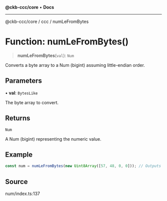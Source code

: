 **@ckb-ccc/core** • **Docs**

***

@ckb-ccc/core / ccc / numLeFromBytes

# Function: numLeFromBytes()

> **numLeFromBytes**(`val`): `Num`

Converts a byte array to a Num (bigint) assuming little-endian order.

## Parameters

• **val**: `BytesLike`

The byte array to convert.

## Returns

`Num`

A Num (bigint) representing the numeric value.

## Example

```typescript
const num = numLeFromBytes(new Uint8Array([57, 48, 0, 0])); // Outputs 12345n
```

## Source

num/index.ts:137
